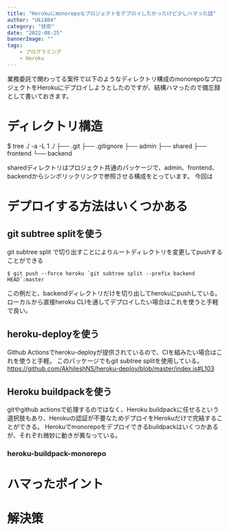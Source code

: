 ```yaml
---
title: "Herokuにmonorepoなプロジェクトをデプロイしたかったけど少しハマった話"
author: "Uki884"
category: "技術"
date: "2022-08-25"
bannerImage: ""
tags:
    - プログラミング
    - Heroku
---
```

業務委託で関わってる案件で以下のようなディレクトリ構成のmonorepoなプロジェクトをHerokuにデプロイしようとしたのですが、結構ハマったので備忘録として書いておきます。

# ディレクトリ構造
$ tree ./ -a -L 1
./
├── .git
├── .gitignore
├── admin
├── shared
├── frontend
└── backend

sharedディレクトリはプロジェクト共通のパッケージで、admin、frontend、backendからシンボリックリンクで参照させる構成をとっています。
今回は

# デプロイする方法はいくつかある
## git subtree splitを使う
git subtree split で切り出すことによりルートディレクトリを変更してpushすることができる
```
$ git push --force heroku `git subtree split --prefix backend HEAD`:master
```
この例だと、backendディレクトリだけを切り出してherokuにpushしている。
ローカルから直接heroku CLIを通してデプロイしたい場合はこれを使うと手軽で良い。

## heroku-deployを使う
Github Actionsでheroku-deployが提供されているので、CIを組みたい場合はこれを使うと手軽。
このパッケージでもgit subtree splitを使用している。
https://github.com/AkhileshNS/heroku-deploy/blob/master/index.js#L103

## Heroku buildpackを使う
gitやgithub actionsで処理するのではなく、Heroku buildpackに任せるという選択肢もあり、Herokuの認証が不要なためデプロイをHerokuだけで完結することができる。
Herokuでmonorepoをデプロイできるbuildpackはいくつかあるが、それぞれ微妙に動きが異なっている。

### heroku-buildpack-monorepo
### 

# ハマったポイント

# 解決策

